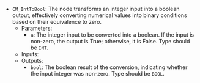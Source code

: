 - `CM_IntToBool`: The node transforms an integer input into a boolean output, effectively converting numerical values into binary conditions based on their equivalence to zero.
    - Parameters:
        - `a`: The integer input to be converted into a boolean. If the input is non-zero, the output is True; otherwise, it is False. Type should be `INT`.
    - Inputs:
    - Outputs:
        - `bool`: The boolean result of the conversion, indicating whether the input integer was non-zero. Type should be `BOOL`.
